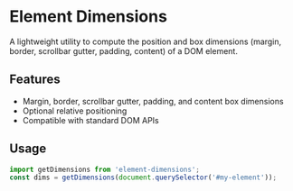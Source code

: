 # Element Dimensions

A lightweight utility to compute the position and box dimensions (margin, border, scrollbar gutter, padding, content) of a DOM element.

## Features
- Margin, border, scrollbar gutter, padding, and content box dimensions
- Optional relative positioning
- Compatible with standard DOM APIs

## Usage
```js
import getDimensions from 'element-dimensions';
const dims = getDimensions(document.querySelector('#my-element'));
```
